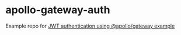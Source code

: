 # apollo-gateway-auth
Example repo for [JWT authentication using @apollo/gateway example](https://medium.com/@leo.habitzreuter/jwt-authentication-using-apollo-gateway-383e5608c0bd)
